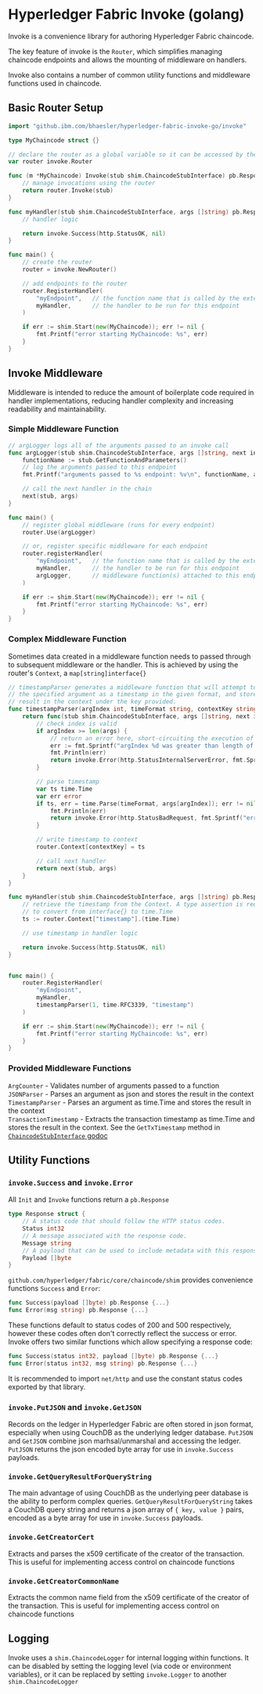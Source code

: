 # Hyperledger Fabric Invoke (golang)

Invoke is a convenience library for authoring Hyperledger Fabric chaincode.

The key feature of invoke is the `Router`, which simplifies managing chaincode endpoints and allows the mounting of middleware on handlers.

Invoke also contains a number of common utility functions and middleware functions used in chaincode.

## Basic Router Setup

```go
import "github.ibm.com/bhaesler/hyperledger-fabric-invoke-go/invoke"

type MyChaincode struct {}

// declare the router as a global variable so it can be accessed by the Invoke function
var router invoke.Router

func (m *MyChaincode) Invoke(stub shim.ChaincodeStubInterface) pb.Response {
    // manage invocations using the router
    return router.Invoke(stub)
}

func myHandler(stub shim.ChaincodeStubInterface, args []string) pb.Response {
    // handler logic

    return invoke.Success(http.StatusOK, nil)
}

func main() {
    // create the router
    router = invoke.NewRouter()

    // add endpoints to the router
    router.RegisterHandler(
        "myEndpoint",   // the function name that is called by the external client
        myHandler,      // the handler to be run for this endpoint
    )

    if err := shim.Start(new(MyChaincode)); err != nil {
        fmt.Printf("error starting MyChaincode: %s", err)
    }
}
```

## Invoke Middleware

Middleware is intended to reduce the amount of boilerplate code required in handler implementations, reducing handler complexity and increasing readability and maintainability.

### Simple Middleware Function

```go
// argLogger logs all of the arguments passed to an invoke call
func argLogger(stub shim.ChaincodeStubInterface, args []string, next invoke.Handler) pb.Response {
    functionName := stub.GetFunctionAndParameters()
    // log the arguments passed to this endpoint
    fmt.Printf("arguments passed to %s endpoint: %v\n", functionName, args)

    // call the next handler in the chain
    next(stub, args)
}

func main() {
    // register global middleware (runs for every endpoint)
    router.Use(argLogger)

    // or, register specific middleware for each endpoint
    router.registerHandler(
        "myEndpoint",   // the function name that is called by the external client
        myHandler,      // the handler to be run for this endpoint
        argLogger,      // middleware function(s) attached to this endpoint
    ) 

    if err := shim.Start(new(MyChaincode)); err != nil {
        fmt.Printf("error starting MyChaincode: %s", err)
    }
}
```

### Complex Middleware Function

Sometimes data created in a middleware function needs to passed through to subsequent middleware or the handler. This is achieved by using the router's `Context`, a `map[string]interface{}`

```go
// timestampParser generates a middleware function that will attempt to parse
// the specified argument as a timestamp in the given format, and store the
// result in the context under the key provided.
func timestampParser(argIndex int, timeFormat string, contextKey string) Middleware {
    return func(stub shim.ChaincodeStubInterface, args []string, next invoke.Handler) pb.Response {
        // check index is valid
        if argIndex >= len(args) {
            // return an error here, short-circuiting the execution of other handlers on the endpoint
            err := fmt.Sprintf("argIndex %d was greater than length of args", argIndex)
            fmt.Println(err)
            return invoke.Error(http.StatusInternalServerError, fmt.Sprintf("error parsing time: %s", err))
        }

        // parse timestamp
        var ts time.Time
        var err error
        if ts, err = time.Parse(timeFormat, args[argIndex]); err != nil {
            fmt.Println(err)
            return invoke.Error(http.StatusBadRequest, fmt.Sprintf("error parsing time string: %s", err.Error()))
        }

        // write timestamp to context
        router.Context[contextKey] = ts

        // call next handler
        return next(stub, args)
    }
}

func myHandler(stub shim.ChaincodeStubInterface, args []string) pb.Response {
    // retrieve the timestamp from the Context. A type assertion is required
    // to convert from interface{} to time.Time
    ts := router.Context["timestamp"].(time.Time)

    // use timestamp in handler logic

    return invoke.Success(http.StatusOK, nil)
}


func main() {
    router.RegisterHandler(
        "myEndpoint",
        myHandler,
        timestampParser(1, time.RFC3339, "timestamp")
    )

    if err := shim.Start(new(MyChaincode)); err != nil {
        fmt.Printf("error starting MyChaincode: %s", err)
    }
}
```

### Provided Middleware Functions

`ArgCounter` - Validates number of arguments passed to a function  
`JSONParser` - Parses an argument as json and stores the result in the context  
`TimestampParser` - Parses an argument as time.Time and stores the result in the context  
`TransactionTimestamp` - Extracts the transaction timestamp as time.Time and stores the result in the context. See the `GetTxTimestamp` method in [`ChaincodeStubInterface` godoc](https://godoc.org/github.com/hyperledger/fabric/core/chaincode/shim#ChaincodeStubInterface)

## Utility Functions

### `invoke.Success` and `invoke.Error`

All `Init` and `Invoke` functions return a `pb.Response`
```go
type Response struct {
	// A status code that should follow the HTTP status codes.
	Status int32
	// A message associated with the response code.
	Message string
	// A payload that can be used to include metadata with this response.
	Payload []byte
}
```
`github.com/hyperledger/fabric/core/chaincode/shim` provides convenience functions `Success` and `Error`:
```go
func Success(payload []byte) pb.Response {...}
func Error(msg string) pb.Response {...}
```
These functions default to status codes of 200 and 500 respectively, however these codes often don't correctly reflect the success or error.
Invoke offers two similar functions which allow specifying a response code:
```go
func Success(status int32, payload []byte) pb.Response {...}
func Error(status int32, msg string) pb.Response {...}
```
It is recommended to import `net/http` and use the constant status codes exported by that library.

### `invoke.PutJSON` and `invoke.GetJSON`

Records on the ledger in Hyperledger Fabric are often stored in json format, especially when using CouchDB as the underlying ledger database. `PutJSON` and `GetJSON` combine json marhsal/unmarshal and accessing the ledger. `PutJSON` returns the json encoded byte array for use in `invoke.Success` payloads.

### `invoke.GetQueryResultForQueryString`

 The main advantage of using CouchDB as the underlying peer database is the ability to perform complex queries. `GetQueryResultForQueryString` takes a CouchDB query string and returns a json array of `{ key, value }` pairs, encoded as a byte array for use in `invoke.Success` payloads.

 ### `invoke.GetCreatorCert`

 Extracts and parses the x509 certificate of the creator of the transaction. This is useful for implementing access control on chaincode functions

 ### `invoke.GetCreatorCommonName`

 Extracts the common name field from the x509 certificate of the creator of the transaction. This is useful for implementing access control on chaincode functions

 ## Logging

 Invoke uses a `shim.ChaincodeLogger` for internal logging within functions. It can be disabled by setting the logging level (via code or environment variables), or it can be replaced by setting `invoke.Logger` to another `shim.ChaincodeLogger`